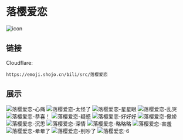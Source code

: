 # 落樱爱恋
![icon](https://emoji.shojo.cn/bili/src/落樱爱恋/icon.png)
## 链接
Cloudflare:
```
https://emoji.shojo.cn/bili/src/落樱爱恋
```
## 展示
![落樱爱恋-心痛](https://emoji.shojo.cn/bili/src/落樱爱恋/落樱爱恋-心痛.png)
![落樱爱恋-太怪了](https://emoji.shojo.cn/bili/src/落樱爱恋/落樱爱恋-太怪了.png)
![落樱爱恋-星星眼](https://emoji.shojo.cn/bili/src/落樱爱恋/落樱爱恋-星星眼.png)
![落樱爱恋-乱哭](https://emoji.shojo.cn/bili/src/落樱爱恋/落樱爱恋-乱哭.png)
![落樱爱恋-恭喜！](https://emoji.shojo.cn/bili/src/落樱爱恋/落樱爱恋-恭喜！.png)
![落樱爱恋-疑惑](https://emoji.shojo.cn/bili/src/落樱爱恋/落樱爱恋-疑惑.png)
![落樱爱恋-好好好](https://emoji.shojo.cn/bili/src/落樱爱恋/落樱爱恋-好好好.png)
![落樱爱恋-傲娇](https://emoji.shojo.cn/bili/src/落樱爱恋/落樱爱恋-傲娇.png)
![落樱爱恋-沉思](https://emoji.shojo.cn/bili/src/落樱爱恋/落樱爱恋-沉思.png)
![落樱爱恋-深情](https://emoji.shojo.cn/bili/src/落樱爱恋/落樱爱恋-深情.png)
![落樱爱恋-略略略](https://emoji.shojo.cn/bili/src/落樱爱恋/落樱爱恋-略略略.png)
![落樱爱恋-害羞](https://emoji.shojo.cn/bili/src/落樱爱恋/落樱爱恋-害羞.png)
![落樱爱恋-晕晕了](https://emoji.shojo.cn/bili/src/落樱爱恋/落樱爱恋-晕晕了.png)
![落樱爱恋-别吵了](https://emoji.shojo.cn/bili/src/落樱爱恋/落樱爱恋-别吵了.png)
![落樱爱恋-6](https://emoji.shojo.cn/bili/src/落樱爱恋/落樱爱恋-6.png)
